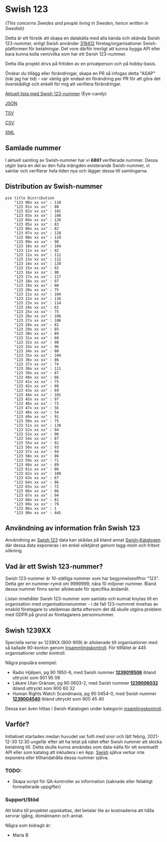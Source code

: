 # Swish 123

*(This concerns Swedes and people living in Sweden, hence written in Swedish)*

Detta är ett försök att skapa en datakälla med alla kända och okända Swish 123-nummer, enligt Swish använder [319412](https://www.swish.nu/about-swish#Swish_in_numbers) företag/organisationer Swish-platformen för betalningar. Det vore därför trevligt att kunna bygga API eller bara kunna kolla vem/vilka som har ett Swish 123-nummer.

Detta lilla projekt drivs på fritiden av en privatperson och på hobby-basis.

Önskar du tillägg eller förändringar, skapa en PR så infogas detta "ASAP" (när jag har tid) - var vänlig gör endast en förändring per PR för att göra det överskådligt och enkelt för mig att verifiera förändringar.



[Aktuell lista med Swish 123-nummer](https://github.com/cisene/swish-123/blob/master/swish-123.md) (Eye-candy)

[JSON](https://github.com/cisene/swish-123/blob/master/json/swish-123-datasource.json)

[TSV](https://github.com/cisene/swish-123/blob/master/text/swish-123-datasource.tsv)

[CSV](https://github.com/cisene/swish-123/blob/master/text/swish-123-datasource.csv)

[XML](https://github.com/cisene/swish-123/blob/master/xml-data/swish-123-datasource.xml)



## Samlade nummer

I aktuell samling av Swish-nummer har vi ***6861*** verifierade nummer. Dessa utgör bara en del av den fulla mängden existerande Swish-nummer, vi samlar och verifierar hela tiden nya och lägger dessa till samlingarna.

## Distribution av Swish-nummer

```mermaid
pie title Distribution
    "123 00x xx xx" : 118
    "123 01x xx xx" : 80
    "123 02x xx xx" : 101
    "123 03x xx xx" : 108
    "123 04x xx xx" : 126
    "123 05x xx xx" : 83
    "123 06x xx xx" : 82
    "123 07x xx xx" : 128
    "123 08x xx xx" : 119
    "123 09x xx xx" : 98
    "123 10x xx xx" : 104
    "123 11x xx xx" : 92
    "123 12x xx xx" : 112
    "123 13x xx xx" : 112
    "123 14x xx xx" : 120
    "123 15x xx xx" : 92
    "123 16x xx xx" : 90
    "123 17x xx xx" : 117
    "123 18x xx xx" : 97
    "123 19x xx xx" : 80
    "123 20x xx xx" : 75
    "123 21x xx xx" : 104
    "123 22x xx xx" : 116
    "123 23x xx xx" : 114
    "123 24x xx xx" : 62
    "123 25x xx xx" : 75
    "123 26x xx xx" : 108
    "123 27x xx xx" : 106
    "123 28x xx xx" : 82
    "123 29x xx xx" : 85
    "123 30x xx xx" : 89
    "123 31x xx xx" : 68
    "123 32x xx xx" : 98
    "123 33x xx xx" : 96
    "123 34x xx xx" : 80
    "123 35x xx xx" : 104
    "123 36x xx xx" : 86
    "123 37x xx xx" : 74
    "123 38x xx xx" : 111
    "123 39x xx xx" : 87
    "123 40x xx xx" : 66
    "123 41x xx xx" : 75
    "123 42x xx xx" : 88
    "123 43x xx xx" : 69
    "123 44x xx xx" : 101
    "123 45x xx xx" : 97
    "123 46x xx xx" : 73
    "123 47x xx xx" : 56
    "123 48x xx xx" : 54
    "123 49x xx xx" : 91
    "123 50x xx xx" : 75
    "123 51x xx xx" : 138
    "123 52x xx xx" : 94
    "123 53x xx xx" : 96
    "123 54x xx xx" : 87
    "123 55x xx xx" : 92
    "123 56x xx xx" : 93
    "123 57x xx xx" : 94
    "123 58x xx xx" : 86
    "123 59x xx xx" : 71
    "123 60x xx xx" : 89
    "123 61x xx xx" : 86
    "123 62x xx xx" : 100
    "123 63x xx xx" : 67
    "123 64x xx xx" : 86
    "123 65x xx xx" : 72
    "123 66x xx xx" : 86
    "123 67x xx xx" : 94
    "123 68x xx xx" : 81
    "123 69x xx xx" : 79
    "123 86x xx xx" : 1
    "123 90x xx xx" : 445
```

## Användning av information från Swish 123

Användning av [Swish 123](https://github.com/cisene/swish-123) data kan skådas på bland annat [Swish-Katalogen](https://b19.se/swish-katalogen/) där dessa data exponeras i en enkel söktjänst genom tagg-moln och fritext sökning.



## Vad är ett Swish 123-nummer?

Swish 123-nummer är 10-ställiga nummer som har begynnelsesiffror "123". Detta ger en nummer-rymd om 9999999, nära 10 miljoner nummer. Bland dessa nummer finns serier allokerade för specifika ändamål. 

Listan innehåller Swish 123-nummer som samlats och kunnat knytas till en organisation med organisationsnummer - i de fall 123-nummret innehas av enskild företagare to utelämnas detta eftersom det då skulle utgöra problem med GDPR på grund av företagarens personnummer.



## Swish 1239XX

Speciella serier av 1239XX (900-909) är allokerade till organisationer med så kallade 90-konton genom [Insammlingskontroll](https://www.insamlingskontroll.se/90-konto-organisationer/). För tillfället är 445 organisationer under kontroll.

Några populära exempel:

* Radio Hjälpen, pg 90 1950-6, med Swish nummer **[1239019506](https://b19.se/swish-katalogen/1239019506)** ibland uttryckt som 901 95 06
* Läkare Utan Gränser, pg 90 0603-2, med Swish nummer **[1239006032](https://b19.se/swish-katalogen/1239006032)** ibland uttryckt som 900 60 32
* Human Rights Watch Scandinavia, pg 90 0454-0, med Swish nummer **[1239004540](https://b19.se/swish-katalogen/1239004540)** ibland uttryckt som 900 45 40

Dessa kan även hittas i Swish-Katalogen under kategorin [insamlingskontroll](https://b19.se/swish-katalogen/k/insamlingskontroll).



## Varför?

Initiativet startades medan huvudet var fullt med snor och lätt febrig, 2021-12-30 12:30 ungefär efter att ha letat på nätet efter Swish nummer att skicka betalning till. Detta skulle kunna användas som data-källa för ett eventuellt API eller som katalog att inkludera i en App. [Swish](https://swish.nu/) själva verkar inte exponera eller tillhandahålla dessa nummer själva. 



### TODO:

* Skapa script för QA-kontroller av information (saknade eller felaktigt formatterade uppgifter)


### Support/Stöd

Att bidra till projektet uppskattas, det betalar lite av kostnaderna att hålla servrar igång, domännamn och annat.

Några som bidragit är:
* Maria B
